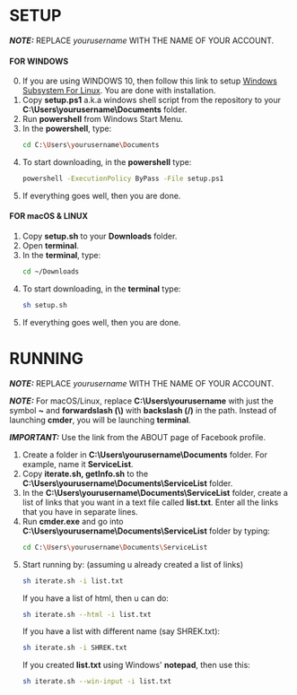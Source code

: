 SETUP
=================
***NOTE:*** REPLACE *yourusername*  WITH THE NAME OF YOUR ACCOUNT.

#### FOR WINDOWS


0. If you are using WINDOWS 10, then follow this link to setup [Windows Subsystem For Linux](https://docs.microsoft.com/en-us/windows/wsl/install-win10 "Windows Subsystem For Linux"). You are done with installation.
1. Copy **setup.ps1** a.k.a windows shell script from the repository  to your **C:\Users\yourusername\Documents** folder.
2. Run **powershell** from Windows Start Menu.
3. In the **powershell**, type:
   ```bash
   cd C:\Users\yourusername\Documents
   ```
4. To start downloading, in the **powershell** type:
   ```bash
   powershell -ExecutionPolicy ByPass -File setup.ps1
   ```
5. If everything goes well, then you are done.



#### FOR macOS & LINUX

1. Copy **setup.sh** to your **Downloads** folder.
2. Open **terminal**.
3. In the **terminal**, type:
   ```bash
   cd ~/Downloads
   ```
4. To start downloading, in the **terminal** type:
   ```bash
   sh setup.sh
   ```
5. If everything goes well, then you are done.

 RUNNING
=======
***NOTE:*** REPLACE *yourusername*  WITH THE NAME OF YOUR ACCOUNT.

***NOTE:*** For macOS/Linux, replace **C:\Users\yourusername** with just the symbol **~** and **forwardslash (\\)** with **backslash (/)** in the path. Instead of launching **cmder**, you will be launching **terminal**.
      
***IMPORTANT:*** Use the link from the ABOUT page of Facebook profile.

1. Create a folder in **C:\Users\yourusername\Documents** folder. For example, name it **ServiceList**.
2. Copy **iterate.sh, getInfo.sh** to the **C:\Users\yourusername\Documents\ServiceList** folder.
3. In the **C:\Users\yourusername\Documents\ServiceList** folder, create a list of links that you want in a text file called **list.txt**. Enter all the links that you have in separate lines.
5. Run **cmder.exe** and go into **C:\Users\yourusername\Documents\ServiceList** folder by typing:
    ```bash
    cd C:\Users\yourusername\Documents\ServiceList
    ```
6. Start running by: (assuming u already created a list of links)
   ```bash
   sh iterate.sh -i list.txt
   ```
   If you have a list of html, then u can do:
   ```bash
   sh iterate.sh --html -i list.txt
   ```
   If you have a list with different name (say SHREK.txt):
   ```bash
   sh iterate.sh -i SHREK.txt
   ```
   If you created **list.txt** using Windows' **notepad**, then use this:
   ```bash
   sh iterate.sh --win-input -i list.txt
   ```
